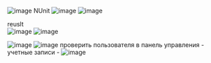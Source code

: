 ![image](https://user-images.githubusercontent.com/39220694/212847760-351e7fbe-4c2f-448b-ae0e-5f3b177d06c3.png)
NUnit
![image](https://user-images.githubusercontent.com/39220694/212848261-419fb552-ae48-4786-b026-2d21c9e06445.png)
![image](https://user-images.githubusercontent.com/39220694/212848876-ae50f1b3-bdb0-4f45-9cb8-150811efc6dd.png)

reuslt <br>
![image](https://user-images.githubusercontent.com/39220694/212879710-2ecdce8d-df09-46f5-8bef-fb535a342bcb.png)
![image](https://user-images.githubusercontent.com/39220694/212879774-d9e98f14-c98c-4033-91b4-2509aaf5b90d.png)


![image](https://user-images.githubusercontent.com/39220694/212886985-79a3efc8-6adb-4865-80ec-f0cbfde5da3c.png)
![image](https://user-images.githubusercontent.com/39220694/212887045-a44a1e5f-b8ce-4dfb-995e-40789ae4cf69.png)
проверить пользователя в панель управления - учетные записи - ![image](https://user-images.githubusercontent.com/39220694/212887121-e1d0e587-2114-4634-b079-ed40a1745344.png)
<br>
